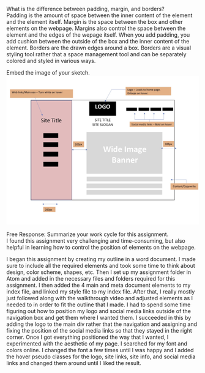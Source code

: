 What is the difference between padding, margin, and borders?<br>
Padding is the amount of space between the inner content of the element and the element itself. Margin is the space between the box and other elements on the webpage. Margins also control the space between the element and the edges of the wepage itself. When you add padding, you add cushion between the outside of the box and the inner content of the element. Borders are the drawn edges around a box. Borders are a visual styling tool rather that a space management tool and can be separately colored and styled in various ways.

Embed the image of your sketch.
![Outline](./images/site-outline.jpg)

Free Response: Summarize your work cycle for this assignment.<br>
I found this assignment very challenging and time-consuming, but also helpful in learning how to control the position of elements on the webpage.

I began this assignment by creating my outline in a word document. I made sure to include all the required elements and took some time to think about design, color scheme, shapes, etc. Then I set up my assignment folder in Atom and added in the necessary files and folders required for this assignment. I then added the 4 main and meta document elements to my index file, and linked my style file to my index file. After that, I really mostly just followed along with the walkthrough video and adjusted elements as I needed to in order to fit the outline that I made. I had to spend some time figuring out how to position my logo and social media links outside of the navigation box and get them where I wanted them. I succeeded in this by adding the logo to the main div rather that the navigation and assigning and fixing the position of the social media links so that they stayed in the right corner. Once I got everything positioned the way that I wanted, I experimented with the aesthetic of my page. I searched for my font and colors online. I changed the font a few times until I was happy and I added the hover pseudo classes for the logo, site links, site info, and social media links and changed them around until I liked the result.
